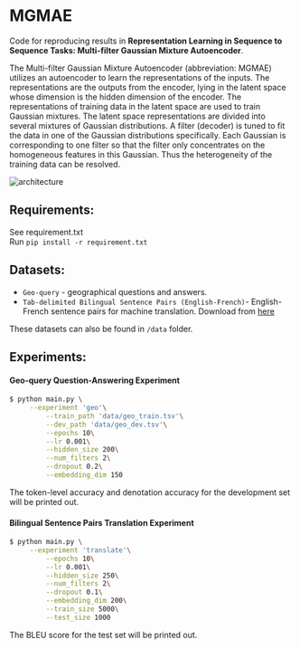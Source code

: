 # MGMAE
Code for reproducing results in **Representation Learning in Sequence to Sequence Tasks: Multi-filter Gaussian Mixture Autoencoder**.

The Multi-filter Gaussian Mixture Autoencoder (abbreviation: MGMAE) utilizes an autoencoder to learn the representations of the inputs. The representations are the outputs from the encoder, lying in the latent space whose dimension is the hidden dimension of the encoder. The representations of training data in the latent space are used to train Gaussian mixtures. The latent space representations are divided into several mixtures of Gaussian distributions. A filter (decoder) is tuned to fit the data in one of the Gaussian distributions specifically. Each Gaussian is corresponding to one filter so that the filter only concentrates on the homogeneous features in this Gaussian. Thus the heterogeneity of the training data can be resolved.

![architecture](https://github.com/yunhaoyang234/Multi-Filter-Seq2Seq-Model/blob/MGMAE/figures/architecture.png)

## Requirements:
See requirement.txt\
Run
`pip install -r requirement.txt`

## Datasets:
- `Geo-query` - geographical questions and answers.
- `Tab-delimited Bilingual Sentence Pairs (English-French)`- English-French sentence pairs for machine translation. Download from [here](https://www.manythings.org/anki/)

These datasets can also be found in `/data` folder.

## Experiments:
#### Geo-query Question-Answering Experiment
```bash
$ python main.py \
	 --experiment 'geo'\
         --train_path 'data/geo_train.tsv'\
         --dev_path 'data/geo_dev.tsv'\
         --epochs 10\
         --lr 0.001\
         --hidden_size 200\
    	 --num_filters 2\
    	 --dropout 0.2\
    	 --embedding_dim 150
```
The token-level accuracy and denotation accuracy for the development set will be printed out.

#### Bilingual Sentence Pairs Translation Experiment
```bash
$ python main.py \
	 --experiment 'translate'\
         --epochs 10\
         --lr 0.001\
         --hidden_size 250\
    	 --num_filters 2\
    	 --dropout 0.1\
    	 --embedding_dim 200\
    	 --train_size 5000\
    	 --test_size 1000
```
The BLEU score for the test set will be printed out.
